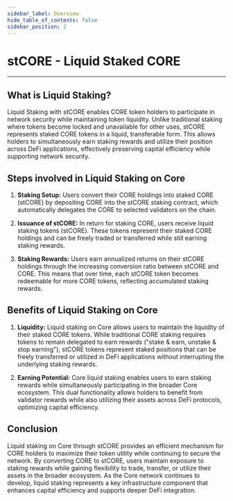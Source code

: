 ```yaml
---
sidebar_label: Overview
hide_table_of_contents: false
sidebar_position: 2
---
```



# stCORE - Liquid Staked CORE
---

## What is Liquid Staking?
Liquid Staking with stCORE enables CORE token holders to participate in network security while maintaining token liquidity. Unlike traditional staking where tokens become locked and unavailable for other uses, stCORE represents staked CORE tokens in a liquid, transferable form. This allows holders to simultaneously earn staking rewards and utilize their position across DeFi applications, effectively preserving capital efficiency while supporting network security.

## Steps involved in Liquid Staking on Core 

1. **Staking Setup:** Users convert their CORE holdings into staked CORE (stCORE) by depositing CORE into the stCORE staking contract, which automatically delegates the CORE to selected validators on the chain.

2. **Issuance of stCORE:** In return for staking CORE, users receive liquid staking tokens (stCORE). These tokens represent their staked CORE holdings and can be freely traded or transferred while still earning staking rewards.

3. **Staking Rewards:** Users earn annualized returns on their stCORE holdings through the increasing conversion ratio between stCORE and CORE. This means that over time, each stCORE token becomes redeemable for more CORE tokens, reflecting accumulated staking rewards.

## Benefits of Liquid Staking on Core 
1. **Liquidity:** Liquid staking on Core allows users to maintain the liquidity of their staked CORE tokens. While traditional CORE staking requires tokens to remain delegated to earn rewards ("stake & earn, unstake & stop earning"), stCORE tokens represent staked positions that can be freely transferred or utilized in DeFi applications without interrupting the underlying staking rewards.

2. **Earning Potential:** Core liquid staking enables users to earn staking rewards while simultaneously participating in the broader Core ecosystem. This dual functionality allows holders to benefit from validator rewards while also utilizing their assets across DeFi protocols, optimizing capital efficiency.

## Conclusion
Liquid staking on Core through stCORE provides an efficient mechanism for CORE holders to maximize their token utility while continuing to secure the network. By converting CORE to stCORE, users maintain exposure to staking rewards while gaining flexibility to trade, transfer, or utilize their assets in the broader ecosystem. As the Core network continues to develop, liquid staking represents a key infrastructure component that enhances capital efficiency and supports deeper DeFi integration.